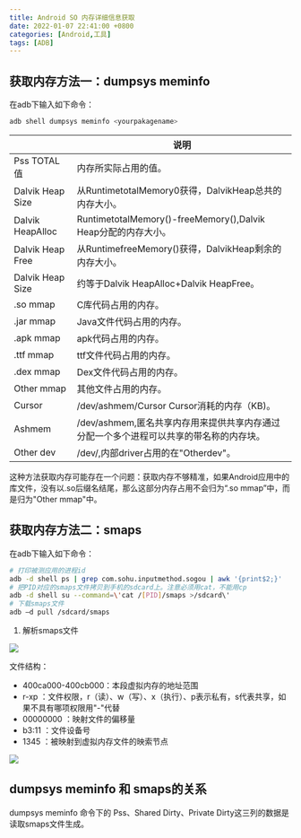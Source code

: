 ```yaml
---
title: Android SO 内存详细信息获取
date: 2022-01-07 22:41:00 +0800
categories: [Android,工具]
tags: [ADB]
---
```


## 获取内存方法一：dumpsys meminfo

在adb下输入如下命令：


```bash
adb shell dumpsys meminfo <yourpakagename>
```



|                  | 说明                                                         |
| ---------------- | ------------------------------------------------------------ |
| Pss TOTAL值      | 内存所实际占用的值。                                         |
| Dalvik Heap Size | 从RuntimetotalMemory0获得，DalvikHeap总共的内存大小。        |
| Dalvik HeapAlloc | RuntimetotalMemory()-freeMemory(),Dalvik Heap分配的内存大小。 |
| Dalvik Heap Free | 从RuntimefreeMemory()获得，DalvikHeap剩余的内存大小。 |
| Dalvik Heap Size | 约等于Dalvik HeapAlloc+Dalvik HeapFree。 |
| .so mmap |C库代码占用的内存。|
| .jar mmap | Java文件代码占用的内存。 |
| .apk mmap | apk代码占用的内存。 |
| .ttf mmap | ttf文件代码占用的内存。 |
| .dex mmap | Dex文件代码占用的内存。 |
| Other mmap | 其他文件占用的内存。 |
| Cursor | /dev/ashmem/Cursor Cursor消耗的内存（KB)。 |
| Ashmem | /dev/ashmem,匿名共享内存用来提供共享内存通过分配一个多个进程可以共享的带名称的内存块。 |
| Other dev | /dev/,内部driver占用的在"Otherdev"。 |



这种方法获取内存可能存在一个问题：获取内存不够精准，如果Android应用中的库文件，没有以.so后缀名结尾，那么这部分内存占用不会归为“.so mmap”中，而是归为"Other mmap"中。


## 获取内存方法二：smaps

在adb下输入如下命令：

```bash
# 打印被测应用的进程id
adb -d shell ps | grep com.sohu.inputmethod.sogou | awk '{print$2;}'  
# 把PID对应的smaps文件拷贝到手机的sdcard上。注意必须用cat，不能用cp
adb -d shell su --command=\'cat /[PID]/smaps >/sdcard\'  
# 下载smaps文件
adb –d pull /sdcard/smaps  
```

1. 解析smaps文件

![](https://cdn.jsdelivr.net/gh/Rootjhon/img_note@main/1614154130197-1614154130191.png)

文件结构：
 - 400ca000-400cb000：本段虚拟内存的地址范围
 - r-xp             ：文件权限，r（读）、w（写）、x（执行）、p表示私有，s代表共享，如果不具有哪项权限用"-"代替
 - 00000000         ：映射文件的偏移量
 - b3:11            ：文件设备号
 - 1345             ：被映射到虚拟内存文件的映索节点

![](https://cdn.jsdelivr.net/gh/Rootjhon/img_note@main/1614154141631-1614154141626.png)


## dumpsys meminfo 和 smaps的关系

dumpsys meminfo 命令下的 Pss、Shared Dirty、Private Dirty这三列的数据是读取smaps文件生成。